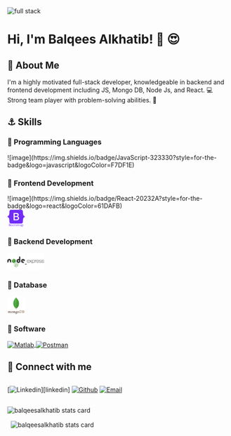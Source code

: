 <img src="https://encrypted-tbn0.gstatic.com/images?q=tbn:ANd9GcQ5wLpcq-9s2h1eNDeU2GybtkXHHpt3FwDVLQ&s" width="400px" height="100px" alt="full stack"/>

# Hi, I'm Balqees Alkhatib! 👋 😍
## 🚀 About Me

I'm a highly motivated full-stack developer, knowledgeable in backend and frontend development including JS, Mongo DB, Node Js, and React. 💻
Strong team player with problem-solving abilities. 💪

## ⚓ Skills 

### 🗻 Programming Languages

<div style="display: flex; gap: 0.25rem">
![image](https://img.shields.io/badge/JavaScript-323330?style=for-the-badge&logo=javascript&logoColor=F7DF1E)
</div>

### 🌅 Frontend Development


<div style="display: flex; gap: 0.25rem">
  ![image](https://img.shields.io/badge/React-20232A?style=for-the-badge&logo=react&logoColor=61DAFB)
</div>

<a href="https://getbootstrap.com" target="blank">
<img align="center" src="https://raw.githubusercontent.com/devicons/devicon/master/icons/bootstrap/bootstrap-plain-wordmark.svg" alt="Bootstrap" height="40" width="40" />
</a>

### 🌇 Backend Development 

<a href="https://nodejs.org" target="blank">
<img align="center" src="https://raw.githubusercontent.com/devicons/devicon/master/icons/nodejs/nodejs-original-wordmark.svg" alt="Node.js" height="40" width="40" />
</a>
<a href="https://expressjs.com" target="blank">
<img align="center" src="https://raw.githubusercontent.com/devicons/devicon/master/icons/express/express-original-wordmark.svg" alt="Express" height="40" width="40" />
</a>

### 📍 Database
<a href="https://www.mongodb.com/" target="blank">
<img align="center" src="https://raw.githubusercontent.com/devicons/devicon/master/icons/mongodb/mongodb-original-wordmark.svg" alt="MongoDB" height="40" width="40" />
</a>

### 🎡 Software
<a href="https://www.mathworks.com/" target="blank">
<img align="center" src="https://upload.wikimedia.org/wikipedia/commons/2/21/Matlab_Logo.png" alt="Matlab" height="40" width="40" />
</a>
<a href="https://postman.com" target="blank">
<img align="center" src="https://www.vectorlogo.zone/logos/getpostman/getpostman-icon.svg" alt="Postman" height="40" width="40" />
</a>

## 📱 Connect with me

<div style="display: flex; gap:0.25rem">

[<img alt="Linkedin" src="https://img.shields.io/badge/LinkedIn-0077B5?style=for-the-badge&logo=linkedin&logoColor=white" />][linkedin]
[<img alt="Github" src="https://img.shields.io/badge/GitHub-100000?style=for-the-badge&logo=github&logoColor=white" />][github]
[<img alt="Email" src="https://img.shields.io/badge/Gmail-D14836?style=for-the-badge&logo=gmail&logoColor=white" />][email]

</div>

<p>
<img align="center" src="https://github-readme-stats.vercel.app/api/top-langs?username=balqeesalkhatib&theme=default&title_color=000000&text_color=000000&bg_color=ffffff&hide_border=true&layout=compact" alt="balqeesalkhatib stats card" /></p>



<p>&nbsp;
<img align="center" src="https://github-readme-stats.vercel.app/api?username=balqeesalkhatib&show_icons=true&theme=default&title_color=000000&text_color=000000&bg_color=ffffff&hide_border=true" alt="balqeesalkhatib stats card" /></p>

[github]: https://github.com/balqeesalkhatib
[email]: mailto:balqees.alkhateb@gmail.com
